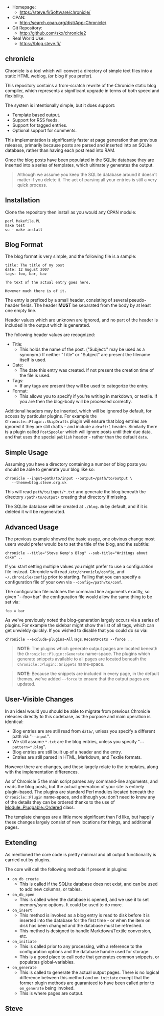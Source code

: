 
* Homepage:
    * https://steve.fi/Software/chronicle/
* CPAN:
    * http://search.cpan.org/dist/App-Chronicle/
* Git Repository:
    * http://github.com/skx/chronicle2
* Real World Use:
    * https://blog.steve.fi/


chronicle
---------

Chronicle is a tool which will convert a directory of simple text files into a static HTML weblog, (or blog if you prefer).

This repository contains a from-scratch rewrite of the Chronicle static blog compiler, which represents a significant upgrade in terms of both speed and flexibility.

The system is intentionally simple, but it does support:

* Template based output.
* Support for RSS feeds.
* Support for tagged entries.
* Optional support for comments.


This implementation is significantly faster at page generation than previous releases, primarily because posts are parsed and inserted into an SQLite database, rather than having each post read into RAM.

Once the blog posts have been populated in the SQLite database they are inserted into a series of templates, which ultimately generates the output.

> Although we assume you keep the SQLite database around it doesn't matter if you delete it.  The act of parsing all your entries is still a very quick process.


Installation
-------------

Clone the repository then install as you would any CPAN module:

    perl Makefile.PL
    make test
    su - make install




Blog Format
-----------

The blog format is very simple, and the following file is a sample:

    title: The title of my post
    date: 12 August 2007
    tags: foo, bar, baz

    The text of the actual entry goes here.

    However much there is of it.


The entry is prefixed by a small header, consisting of several pseudo-header fields. The header __MUST__ be separated from the body by at least one empty line.

Header values which are unknown are ignored, and no part of the header is included in the output which is generated.

The following header values are recognized:

* Title:
    * This holds the name of the post. ("Subject:" may be used as a synonym.) If neither "Title" or "Subject" are present the filename itself is used.
* Date:
    * The date this entry was created. If not present the creation time of the file is used.
* Tags:
    * If any tags are present they will be used to categorize the entry.
* Format:
    * This allows you to specify if you're writing in markdown, or textile.  If you are then the blog-body will be processed correctly.

Additional headers may be inserted, which will be ignored by default, for access by particular plugins.  For example the `Chronicle::Plugin::SkipDrafts` plugin will ensure that blog entries are ignored if they are still drafts - and include a `draft:1` header.  Similarly there is a plugin called `PostSpooler` which will ignore posts until their due data, and that uses the special `publish` header - rather than the default `date`.


Simple Usage
------------

Assuming you have a directory containing a number of blog posts
you should be able to generate your blog like so:

    chronicle --input=path/to/input --output=/path/to/output \
       --theme=blog.steve.org.uk

This will read `path/to/input/*.txt` and generate the blog beneath
the directory `/path/to/output/` creating that directory if missing.

The SQLite database will be created at `./blog.db` by default, and if it is
deleted it will be regenerated.


Advanced Usage
--------------

The previous example showed the basic usage, one obvious change most users would prefer would be to set the title of the blog, and the subtitle:

    chronicle --title="Steve Kemp's Blog" --sub-title="Writings about cake" ..

If you start setting multiple values you might prefer to use a configuration
file instead.  Chronicle will read  `/etc/chronicle/config`, and `~/.chronicle/config` prior to starting.  Failing that you can specify a configuration file of your own via `--config=/path/to/conf`.

The configuration file matches the command line arguments exactly, so given "--foo=bar" the configuration file would allow the same thing to be set via:

    foo = bar

As we've previously noted the blog-generation largely occurs via a series of plugins.  For example the sidebar might show the list of all tags, which can get unwieldy quickly.  If you wished to disable that you could do so via:

    chronicle --exclude-plugins=AllTags,RecentPosts --force ..

> **NOTE**: The plugins which generate output pages are located beneath the `Chronicle::Plugin::Generate` name-space.  The plugins which generate snippets available to all pages are located beneath the `Chronicle::Plugin::Snippets` name-space.

> **NOTE**: Because the snippets are included in every page, in the default themes, we've added `--force` to ensure that the output pages are updated.


User-Visible Changes
--------------------

In an ideal would you should be able to migrate from previous Chronicle releases directly to this codebase, as the purpose and main operation is identical:

* Blog entries are are still read from `data/`, unless you specify a different path via "`--input`".
* We still assume `*.txt` are the blog entries, unless you specify "`--pattern=*.blog`".
* Blog entries are still built up of a header and the entry.
* Entries are still parsed in HTML, Markdown, and Textile formats.

However there are changes, and these largely relate to the templates, along with the implementation differences.

As of Chronicle 5 the main script parses any command-line arguments, and reads the blog posts, but the actual generation of your site is entirely plugin-based.  The plugins are standard Perl modules located beneath the `Chronicle::Plugin` name-space, and although you don't need to know any of the details they can be ordered thanks to the use of [Module::Pluggable::Ordered](http://search.cpan.org/perldoc?Module%3A%3APluggable%3A%3AOrdered) class.

The template changes are a little more significant than I'd like, but
happily these changes largely consist of new locations for things,
and additional pages.



Extending
---------

As mentioned the core code is pretty minimal and all output functionality
is carried out by plugins.

The core will call the following methods if present in plugins:

* `on_db_create`
    * This is called if the SQLite database does not exist, and can be used to add new columns, or tables.
* `on_db_open`
    * This is called when the database is opened, and we use it to set memory/sync options.  It could be used to do more.
* `on_insert`
    * This method is invoked as a blog entry is read to disk before it is inserted into the database for the first time - or when the item on disk has been changed and the database must be refreshed.
    * This method is designed to handle Markdown/Textile conversion, etc.
* `on_initiate`
    * This is called prior to any processing, with a reference to the configuration options and the database handle used for storage.
    * This is a good place to call code that generates common snippets, or populates global-variables.
* `on_generate`
    * This is called to generate the actual output pages.  There is no logical difference between this method and `on_initiate` except that the former plugin methods are guaranteed to have been called prior to `on_generate` being invoked.
    * This is where pages are output.



Steve
--
